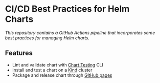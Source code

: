 # CI/CD Best Practices for Helm Charts

*This repository contains a GitHub Actions pipeline that incorporates some best practices for managing Helm charts.*

## Features

* Lint and validate chart with [Chart Testing](https://github.com/helm/chart-testing) CLI
* Install and test a chart on a [Kind](https://kind.sigs.k8s.io/) cluster
* Package and release chart through [GitHub pages](https://github.com/devops-sathsara/ci-cd-helm-chart/tree/gh-pages)


